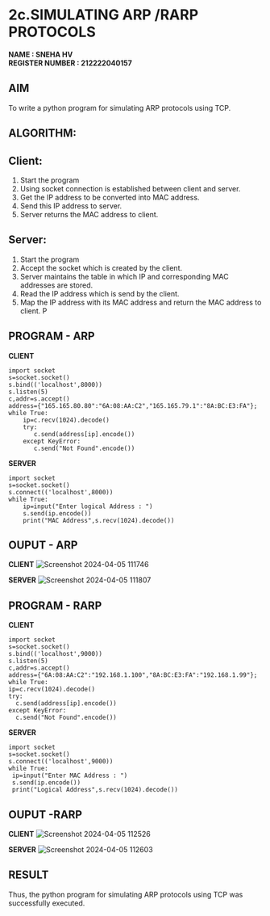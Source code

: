 # 2c.SIMULATING ARP /RARP PROTOCOLS
**NAME : SNEHA HV**   
**REGISTER NUMBER : 212222040157** 
## AIM
To write a python program for simulating ARP protocols using TCP.
## ALGORITHM:
## Client:
1. Start the program
2. Using socket connection is established between client and server.
3. Get the IP address to be converted into MAC address.
4. Send this IP address to server.
5. Server returns the MAC address to client.
## Server:
1. Start the program
2. Accept the socket which is created by the client.
3. Server maintains the table in which IP and corresponding MAC addresses are
stored.
4. Read the IP address which is send by the client.
5. Map the IP address with its MAC address and return the MAC address to client.
P
## PROGRAM - ARP

**CLIENT**

```
import socket
s=socket.socket()
s.bind(('localhost',8000))
s.listen(5)
c,addr=s.accept()
address={"165.165.80.80":"6A:08:AA:C2","165.165.79.1":"8A:BC:E3:FA"};
while True:
    ip=c.recv(1024).decode()
    try:
       c.send(address[ip].encode())
    except KeyError:
       c.send("Not Found".encode())
```
**SERVER**

```
import socket
s=socket.socket()
s.connect(('localhost',8000))
while True:
    ip=input("Enter logical Address : ")
    s.send(ip.encode())
    print("MAC Address",s.recv(1024).decode())

```

## OUPUT - ARP

**CLIENT**
![Screenshot 2024-04-05 111746](https://github.com/subha-shinibalasubramanian/2c.ARP_RARP_PROTOCOLS/assets/164154478/3a7553fb-0954-418c-8606-1f5ddd8ae6ac)

**SERVER**
![Screenshot 2024-04-05 111807](https://github.com/subha-shinibalasubramanian/2c.ARP_RARP_PROTOCOLS/assets/164154478/a8de1401-d6b9-48f6-8d67-241a6a1732de)


## PROGRAM - RARP

 **CLIENT**
 
 ```
import socket
s=socket.socket()
s.bind(('localhost',9000))
s.listen(5)
c,addr=s.accept()
address={"6A:08:AA:C2":"192.168.1.100","8A:BC:E3:FA":"192.168.1.99"};
while True:
 ip=c.recv(1024).decode()
 try:
   c.send(address[ip].encode())
 except KeyError:
   c.send("Not Found".encode())
```

**SERVER**

```
import socket
s=socket.socket()
s.connect(('localhost',9000))
while True:
 ip=input("Enter MAC Address : ")
 s.send(ip.encode())
 print("Logical Address",s.recv(1024).decode())
```
## OUPUT -RARP

**CLIENT**
![Screenshot 2024-04-05 112526](https://github.com/subha-shinibalasubramanian/2c.ARP_RARP_PROTOCOLS/assets/164154478/8d4d61a9-1458-45ff-ab95-bcd834ae721b)

**SERVER**
![Screenshot 2024-04-05 112603](https://github.com/subha-shinibalasubramanian/2c.ARP_RARP_PROTOCOLS/assets/164154478/f73ae6e2-676c-4313-b1ad-c2721997d6b6)


## RESULT
Thus, the python program for simulating ARP protocols using TCP was successfully 
executed.

